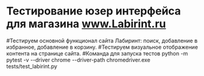 # Тестирование юзер интерфейса для магазина www.Labirint.ru
#Тестируем основной функционал сайта Лабиринт: поиск, добавление в избранное, добавление в корзину.
#Тестируем визуальное отображение контента на странице сайта.
#Команда для запуска тестов python -m pytest -v --driver chrome --driver-path chromedriver.exe tests/test_labirint.py
